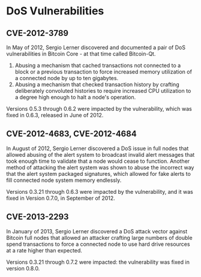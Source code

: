 # DoS Vulnerabilities

## CVE-2012-3789

In May of 2012, Sergio Lerner discovered and documented a pair of DoS vulnerabilities in Bitcoin Core - at that time called Bitcoin-Qt.

1. Abusing a mechanism that cached transactions not connected to a block or a previous transaction to force increased memory utilization of a connected node by up to ten gigabytes.
2. Abusing a mechanism that checked transaction history by crafting deliberately convoluted histories to require increased CPU utilization to a degree high enough to halt a node's operation.

Versions 0.5.3 through 0.6.2 were impacted by the vulnerability, which was fixed in 0.6.3, released in June of 2012.

## CVE-2012-4683, CVE-2012-4684

In August of 2012, Sergio Lerner discovered a DoS issue in full nodes that allowed abusing of the alert system to broadcast invalid alert messages that took enough time to validate that a node would cease to function. Another method of attacking the alert system was shown to abuse the incorrect way that the alert system packaged signatures, which allowed for fake alerts to fill connected node system memory endlessly.

Versions 0.3.21 through 0.6.3 were impacted by the vulnerability, and it was fixed in Version 0.7.0, in September of 2012.

## CVE-2013-2293

In January of 2013, Sergio Lerner discovered a DoS attack vector against Bitcoin full nodes that allowed an attacker crafting large numbers of double spend transactions to force a connected node to use hard drive resources at a rate higher than expected.

Versions 0.3.21 through 0.7.2 were impacted: the vulnerability was fixed in version 0.8.0. 

